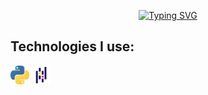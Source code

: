 <p align="center">
 <a href="https://git.io/typing-svg"><img src="https://readme-typing-svg.demolab.com?font=Maven+Pro&pause=1000&center=true&width=500&lines=Miko%C5%82aj+J%C3%B3%C5%BAwik;Python+Developer" alt="Typing SVG" /></a>
</p>

## Technologies I use:
<p align="left">
<a href="" target="blank"><img align="center" src="https://github.com/TheShadowKing19/TheShadowKing19/blob/main/Icons/python-logo.png" alt="" height="30" /></a>
<a href="" target="blank"><img align="center" src="https://github.com/TheShadowKing19/TheShadowKing19/blob/main/Icons/pandas-logo.png" alt="" height="30" /></a>
</p>
